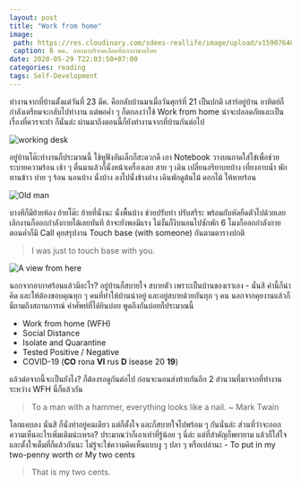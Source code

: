 ```yaml
---
layout: post
title: "Work from home"
image:
 path: https://res.cloudinary.com/sdees-reallife/image/upload/v1590764087/IMG_1994.jpg
 caption: 6 พค. ออกมาบริจาคเลือดที่สภากาชาดไทย
date: 2020-05-29 T22:03:50+07:00
categories: reading
tags: Self-Development
---
```

ทำงานจากที่บ้านตั้งแต่วันที่ 23 มีค. คือกลับบ้านมาเมื่อวันศุกร์ที่ 21 เป็นปกติ เสาร์อยู่บ้าน อาทิตย์ก็กำลังเตรียมจะกลับไปทำงาน แต่พอค่ำ ๆ ก็ตกลงว่าใช้ Work from home น่าจะปลอดภัยและเป็นเรื่องที่ควรจะทำ ก็นั่นล่ะ ผ่านมาถึงตอนนี้ก็ยังทำงานจากที่บ้านกันต่อไป

![working desk](https://res.cloudinary.com/sdees-reallife/image/upload/c_scale,w_600/v1586499944/IMG_20200410_115856.jpg)

อยู่บ้านโต๊ะทำงานก็ประมาณนี้ ใช้หูฟังอันเล็กก็สะดวกดี เอา Notebook วางบนถาดใส่ไข่เพื่อช่วยระบายความร้อน เช้า ๆ ตื่นมาแล้วก็นั่งหน้าเครื่องเลย สาย ๆ เดิน เปลี่ยนอริยาบทบ้าง เที่ยงอาบน้ำ พักทานข้าว บ่าย ๆ ร้อน นอนบ้าง นั่งบ้าง ลงไปนั่งข้างล่าง เดินพักดูต้นไม้ ดอกไม้ ให้หายร้อน

![Old man](https://res.cloudinary.com/sdees-reallife/image/upload/c_scale,w_600/v1587398469/IMG_1725.jpg)

บางทีก็มีย้ายห้อง ย้ายโต๊ะ ย้ายที่นั่งนะ นั่งพื้นบ้าง ช่วยปรับท่า ปรับสรีระ พร้อมกับหัดยืดตัวไปด้วยเลย เลิกงานก็ออกกำลังกายได้เลยทันที ถ้าจะยังพอมีแรง ไม่งั้นก็งีบนอนไปซักพัก 6 โมงก็ออกกำลังกาย ตอนค่ำก็มี Call คุยสรุปงาน Touch base (with someone) กันตามตารางปกติ

> I was just to touch base with you.

![A view from here](https://res.cloudinary.com/sdees-reallife/image/upload/c_scale,w_600/v1588325827/IMG_20200501_163350.jpg)

นอกจากอากาศร้อนแล้วมีอะไร? อยู่บ้านก็สบายใจ สบายตัว เพราะเป็นบ้านของเราเอง - นั่นสิ คำนี้ก็น่าคิด และให้ต้องขอบคุณทุก ๆ คนที่ทำให้บ้านน่าอยู่ และอยู่สบายด้วยกันทุก ๆ คน นอกจากคุยงานแล้วก็มีถามถึงสถานการณ์ คำศัพท์ที่ได้ยินบ่อย พูดถึงกันบ่อยก็ประมาณนี้

- Work from home (WFH)
- Social Distance
- Isolate and Quarantine
- Tested Positive / Negative
- COVID-19 (__CO__ rona __VI__ rus __D__ isease 20 __19__)

แล้วต่อจากนี้จะเป็นยังไง? ก็ต้องรอดูกันต่อไป ก่อนจะนอนส่งท้ายกันอีก 2 สำนวนที่มาจากที่ทำงานระหว่าง WFH นี่ก็แล้วกัน

> To a man with a hammer, everything looks like a nail. ~ Mark Twain

โลกแคบลง นั่นสิ ก็นั่งทำอยู่คนเดียว แต่ก็ตั้งใจ และก็สบายใจไปพร้อม ๆ กันนั่นล่ะ ส่วนที่ว่าจะออกความเห็นอะไรเพิ่มเติมน่ะเหรอ? ประมาณว่าก็เอาเท่าที่รู้น้อย ๆ นี่ล่ะ แต่ที่สำคัญก็พยายาม แล้วก็ใส่ใจและตั้งใจเต็มที่ก็แล้วกันนะ ไม่รู้จะใช่ความคิดเห็นแบบงู ๆ ปลา ๆ หรือเปล่านะ - To put in my two-penny worth or My two cents

> That is my two cents.
